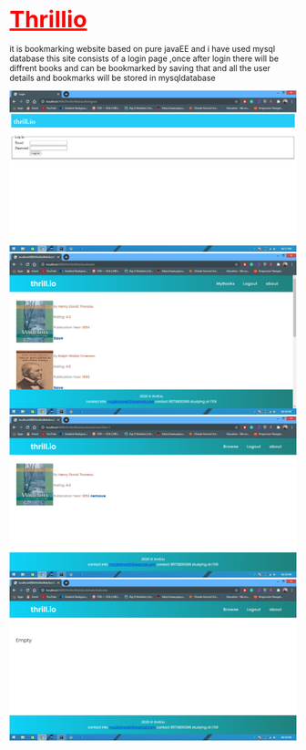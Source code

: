 



 <h1><a href="https://thrillio.herokuapp.com/" style="color: red; font-size: 40px; outline-style: none;  ";">Thrillio</a></h1>



 it is  bookmarking website based on pure javaEE and i have used mysql database
this site consists of a login page ,once after login there will be diffrent books and can be bookmarked by saving that 
and all the user details and bookmarks will be stored in mysqldatabase 




 <img src="/ScreenShots/Screenshot (23).png" >
 <img src="/ScreenShots/Screenshot (24).png" >
 <img src="/ScreenShots/Screenshot (25).png" >
 <img src="/ScreenShots/Screenshot (26).png" >
